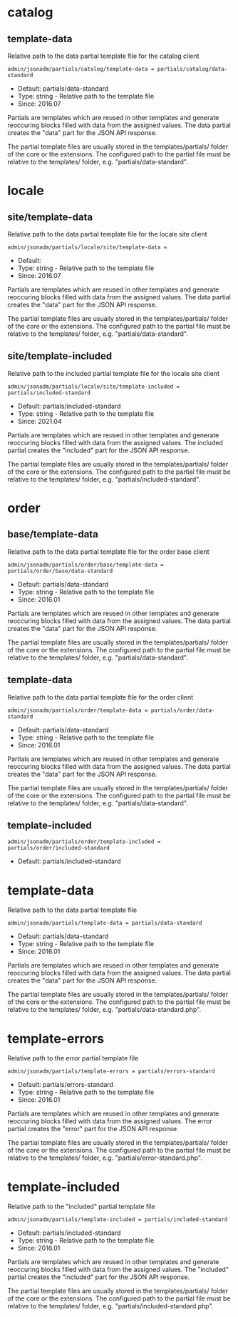 
# catalog
## template-data

Relative path to the data partial template file for the catalog client

```
admin/jsonadm/partials/catalog/template-data = partials/catalog/data-standard
```

* Default: partials/data-standard
* Type: string - Relative path to the template file
* Since: 2016.07

Partials are templates which are reused in other templates and generate
reoccuring blocks filled with data from the assigned values. The data
partial creates the "data" part for the JSON API response.

The partial template files are usually stored in the templates/partials/ folder
of the core or the extensions. The configured path to the partial file must
be relative to the templates/ folder, e.g. "partials/data-standard".


# locale
## site/template-data

Relative path to the data partial template file for the locale site  client

```
admin/jsonadm/partials/locale/site/template-data = 
```

* Default: 
* Type: string - Relative path to the template file
* Since: 2016.07

Partials are templates which are reused in other templates and generate
reoccuring blocks filled with data from the assigned values. The data
partial creates the "data" part for the JSON API response.

The partial template files are usually stored in the templates/partials/ folder
of the core or the extensions. The configured path to the partial file must
be relative to the templates/ folder, e.g. "partials/data-standard".


## site/template-included

Relative path to the included partial template file for the locale site  client

```
admin/jsonadm/partials/locale/site/template-included = partials/included-standard
```

* Default: partials/included-standard
* Type: string - Relative path to the template file
* Since: 2021.04

Partials are templates which are reused in other templates and generate
reoccuring blocks filled with data from the assigned values. The included
partial creates the "included" part for the JSON API response.

The partial template files are usually stored in the templates/partials/ folder
of the core or the extensions. The configured path to the partial file must
be relative to the templates/ folder, e.g. "partials/included-standard".


# order
## base/template-data

Relative path to the data partial template file for the order base client

```
admin/jsonadm/partials/order/base/template-data = partials/order/base/data-standard
```

* Default: partials/data-standard
* Type: string - Relative path to the template file
* Since: 2016.01

Partials are templates which are reused in other templates and generate
reoccuring blocks filled with data from the assigned values. The data
partial creates the "data" part for the JSON API response.

The partial template files are usually stored in the templates/partials/ folder
of the core or the extensions. The configured path to the partial file must
be relative to the templates/ folder, e.g. "partials/data-standard".


## template-data

Relative path to the data partial template file for the order client

```
admin/jsonadm/partials/order/template-data = partials/order/data-standard
```

* Default: partials/data-standard
* Type: string - Relative path to the template file
* Since: 2016.01

Partials are templates which are reused in other templates and generate
reoccuring blocks filled with data from the assigned values. The data
partial creates the "data" part for the JSON API response.

The partial template files are usually stored in the templates/partials/ folder
of the core or the extensions. The configured path to the partial file must
be relative to the templates/ folder, e.g. "partials/data-standard".


## template-included

```
admin/jsonadm/partials/order/template-included = partials/order/included-standard
```

* Default: partials/included-standard


# template-data

Relative path to the data partial template file

```
admin/jsonadm/partials/template-data = partials/data-standard
```

* Default: partials/data-standard
* Type: string - Relative path to the template file
* Since: 2016.01

Partials are templates which are reused in other templates and generate
reoccuring blocks filled with data from the assigned values. The data
partial creates the "data" part for the JSON API response.

The partial template files are usually stored in the templates/partials/ folder
of the core or the extensions. The configured path to the partial file must
be relative to the templates/ folder, e.g. "partials/data-standard.php".


# template-errors

Relative path to the error partial template file

```
admin/jsonadm/partials/template-errors = partials/errors-standard
```

* Default: partials/errors-standard
* Type: string - Relative path to the template file
* Since: 2016.01

Partials are templates which are reused in other templates and generate
reoccuring blocks filled with data from the assigned values. The error
partial creates the "error" part for the JSON API response.

The partial template files are usually stored in the templates/partials/ folder
of the core or the extensions. The configured path to the partial file must
be relative to the templates/ folder, e.g. "partials/error-standard.php".


# template-included

Relative path to the "included" partial template file

```
admin/jsonadm/partials/template-included = partials/included-standard
```

* Default: partials/included-standard
* Type: string - Relative path to the template file
* Since: 2016.01

Partials are templates which are reused in other templates and generate
reoccuring blocks filled with data from the assigned values. The "included"
partial creates the "included" part for the JSON API response.

The partial template files are usually stored in the templates/partials/ folder
of the core or the extensions. The configured path to the partial file must
be relative to the templates/ folder, e.g. "partials/included-standard.php".
